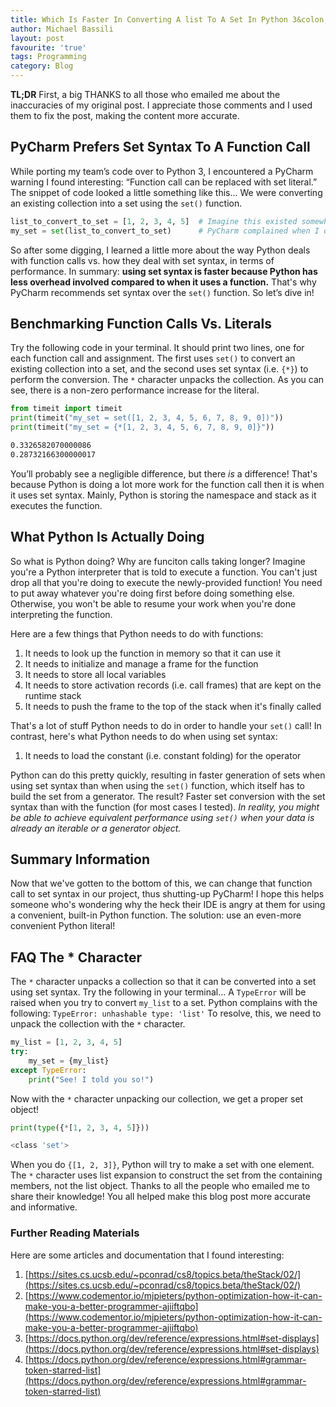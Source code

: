 ```yaml
---
title: Which Is Faster In Converting A list To A Set In Python 3&colon; set() or {*} 
author: Michael Bassili
layout: post
favourite: 'true'
tags: Programming
category: Blog
---
```


**TL;DR** First, a big THANKS to all those who emailed me about the inaccuracies of my original post. I appreciate those comments and I used them to fix the post, making the content more accurate.

## PyCharm Prefers Set Syntax To A Function Call 

 While porting my team’s code over to Python 3, I encountered a PyCharm warning I found interesting: “Function call can be replaced with set literal.” The snippet of code looked a little something like this... We were converting an existing collection into a set using the `set()` function.  

```python
list_to_convert_to_set = [1, 2, 3, 4, 5]  # Imagine this existed somewhere in memory
my_set = set(list_to_convert_to_set)      # PyCharm complained when I did this
```

So after some digging, I learned a little more about the way Python deals with function calls vs. how they deal with set syntax, in terms of performance. In summary: **using set syntax is faster because Python has less overhead involved compared to when it uses a function.** That's why PyCharm recommends set syntax over the `set()` function. So let’s dive in!

## Benchmarking Function Calls Vs. Literals

Try the following code in your terminal. It should print two lines, one for each function call and assignment. The first uses `set()` to convert an existing collection into a set, and the second uses set syntax (i.e. `{*}`) to perform the conversion. The `*` character unpacks the collection. As you can see, there is a non-zero performance increase for the literal.

```python
from timeit import timeit
print(timeit("my_set = set([1, 2, 3, 4, 5, 6, 7, 8, 9, 0])"))
print(timeit("my_set = {*[1, 2, 3, 4, 5, 6, 7, 8, 9, 0]}"))
```

```bash
0.3326582070000086
0.28732166300000017 
```

You’ll probably see a negligible difference, but there *is* a difference! That's because Python is doing a lot more work for the function call then it is when it uses set syntax. Mainly, Python is storing the namespace and stack as it executes the function.

## What Python Is Actually Doing

So what is Python doing? Why are funciton calls taking longer? Imagine you're a Python interpreter that is told to execute a function. You can't just drop all that you're doing to execute the newly-provided function! You need to put away whatever you're doing first before doing something else. Otherwise, you won't be able to resume your work when you're done interpreting the function.

Here are a few things that Python needs to do with functions:

1. It needs to look up the function in memory so that it can use it
2. It needs to initialize and manage a frame for the function
3. It needs to store all local variables
4. It needs to store activation records (i.e. call frames) that are kept on the runtime stack
5. It needs to push the frame to the top of the stack when it's finally called

That's a lot of stuff Python needs to do in order to handle your `set()` call! In contrast, here's what Python needs to do when using set syntax:

1. It needs to load the constant (i.e. constant folding) for the operator

Python can do this pretty quickly, resulting in faster generation of sets when using set syntax than when using the `set()` function, which itself has to build the set from a generator. The result? Faster set conversion with the set syntax than with the function (for most cases I tested). _In reality, you might be able to achieve equivalent performance using `set()` when your data is already an iterable or a generator object._

## Summary Information

Now that we've gotten to the bottom of this, we can change that function call to set syntax in our project, thus shutting-up PyCharm! I hope this helps someone who's wondering why the heck their IDE is angry at them for using a convenient, built-in Python function. The solution: use an even-more convenient Python literal!

## FAQ The * Character

The `*` character unpacks a collection so that it can be converted into a set using set syntax. Try the following in your terminal... A `TypeError` will be raised when you try to convert `my_list` to a set. Python complains with the following: `TypeError: unhashable type: 'list'` To resolve, this, we need to unpack the collection with the `*` character.

```python
my_list = [1, 2, 3, 4, 5]
try: 
    my_set = {my_list}
except TypeError:
    print("See! I told you so!")
```

Now with the `*` character unpacking our collection, we get a proper set object!

```python
print(type({*[1, 2, 3, 4, 5]}))
```

```bash
<class 'set'>
```
When you do `{[1, 2, 3]}`, Python will try to make a set with one element. The `*` character uses list expansion to construct the set from the containing members, not the list object. Thanks to all the people who emailed me to share their knowledge! You all helped make this blog post more accurate and informative. 

### Further Reading Materials

Here are some articles and documentation that I found interesting:

1. [https://sites.cs.ucsb.edu/~pconrad/cs8/topics.beta/theStack/02/](https://sites.cs.ucsb.edu/~pconrad/cs8/topics.beta/theStack/02/)
2. [https://www.codementor.io/mjpieters/python-optimization-how-it-can-make-you-a-better-programmer-ajiiftqbo](https://www.codementor.io/mjpieters/python-optimization-how-it-can-make-you-a-better-programmer-ajiiftqbo)
3. [https://docs.python.org/dev/reference/expressions.html#set-displays](https://docs.python.org/dev/reference/expressions.html#set-displays)
4. [https://docs.python.org/dev/reference/expressions.html#grammar-token-starred-list](https://docs.python.org/dev/reference/expressions.html#grammar-token-starred-list)
